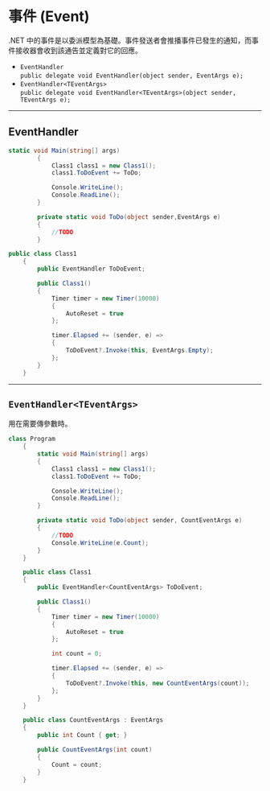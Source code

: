 # 事件 (Event)
.NET 中的事件是以委派模型為基礎。事件發送者會推播事件已發生的通知，而事件接收器會收到該通告並定義對它的回應。 

- `EventHandler`  
`public delegate void EventHandler(object sender, EventArgs e);`
- `EventHandler<TEventArgs>`  
`public delegate void EventHandler<TEventArgs>(object sender, TEventArgs e);`
---
## EventHandler
```C#
static void Main(string[] args)
        {
            Class1 class1 = new Class1();
            class1.ToDoEvent += ToDo;

            Console.WriteLine();
            Console.ReadLine();
        }

        private static void ToDo(object sender,EventArgs e)
        {
            //TODO
        }

public class Class1
    {
        public EventHandler ToDoEvent;

        public Class1()
        {
            Timer timer = new Timer(10000)
            {
                AutoReset = true
            };

            timer.Elapsed += (sender, e) =>
            {
                ToDoEvent?.Invoke(this, EventArgs.Empty);
            };
        }
    }
```
---
## `EventHandler<TEventArgs>`
用在需要傳參數時。
```C#
class Program
    {
        static void Main(string[] args)
        {
            Class1 class1 = new Class1();
            class1.ToDoEvent += ToDo;

            Console.WriteLine();
            Console.ReadLine();
        }

        private static void ToDo(object sender, CountEventArgs e)
        {
            //TODO
            Console.WriteLine(e.Count);
        }
    }

    public class Class1
    {
        public EventHandler<CountEventArgs> ToDoEvent;

        public Class1()
        {
            Timer timer = new Timer(10000)
            {
                AutoReset = true
            };

            int count = 0;

            timer.Elapsed += (sender, e) =>
            {
                ToDoEvent?.Invoke(this, new CountEventArgs(count));
            };
        }
    }

    public class CountEventArgs : EventArgs
    {
        public int Count { get; }

        public CountEventArgs(int count)
        {
            Count = count;
        }
    }
```
